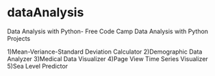 # dataAnalysis

Data Analysis with Python- Free Code Camp
Data Analysis with Python Projects

1)Mean-Veriance-Standard Deviation Calculator
2)Demographic Data Analyzer
3)Medical Data Visualizer
4)Page View Time Series Visualizer
5)Sea Level Predictor
